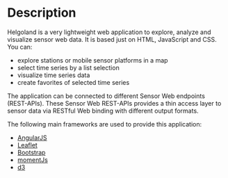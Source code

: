 # Description

Helgoland is a very lightweight web application to explore, analyze and visualize sensor web data. It is based just on HTML, JavaScript and CSS. You can:

- explore stations or mobile sensor platforms in a map
- select time series by a list selection
- visualize time series data
- create favorites of selected time series

The application can be connected to different Sensor Web endpoints (REST-APIs). These Sensor Web REST-APIs provides a thin access layer to sensor data via RESTful Web binding with different output formats.

The following main frameworks are used to provide this application:

- [AngularJS](https://angularjs.org/)
- [Leaflet](http://leafletjs.com/)
- [Bootstrap](http://getbootstrap.com/)
- [momentJs](http://momentjs.com/)
- [d3](https://d3js.org/)